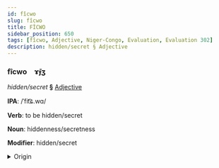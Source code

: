 ```yaml
---
id: fîcwo
slug: fîcwo
title: FÎCWO
sidebar_position: 650
tags: [fîcwo, Adjective, Niger-Congo, Evaluation, Evaluation 302]
description: hidden/secret § Adjective
---
```


### fîcwo&emsp;<span kind="abugida">ɤ̄ɟʒ</span>

*hidden/secret* **§** [Adjective](../../tags/Adjective)

**IPA**: /ˈfit͡ɕ.wɑ/

**Verb**: to be hidden/secret

**Noun**: hiddenness/secretness

**Modifier**: hidden/secret

<details>
    <summary>Origin</summary>
    Swahili -ficha <br/>
    <em>Niger-Congo Language Family</em>
</details>